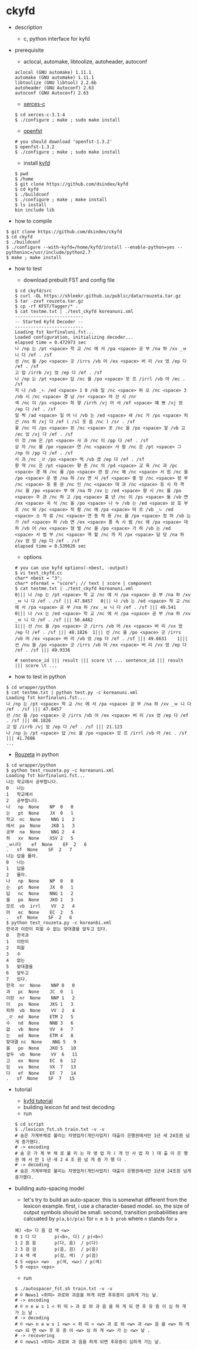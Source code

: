 ckyfd
===

- description
  - c, python interface for kyfd

- prerequisite
  - aclocal, automake, libtoolize, autoheader, autoconf
  ```
  aclocal (GNU automake) 1.11.1
  automake (GNU automake) 1.11.1
  libtoolize (GNU libtool) 2.2.6b 
  autoheader (GNU Autoconf) 2.63
  autoconf (GNU Autoconf) 2.63
  ```
  - [xerces-c](http://xerces.apache.org/xerces-c/download.cgi)
  ```
  $ cd xerces-c-3.1.4
  $ ./configure ; make ; sudo make install
  ```
  - [openfst](http://www.openfst.org/twiki/bin/view/FST/WebHome)
  ```
  # you should download 'openfst-1.3.2' 
  $ openfst-1.3.2
  $ ./configure ; make ; sudo make install
  ```
  - install [kyfd](https://github.com/dsindex/kyfd)
  ```
  $ pwd
  $ /home
  $ git clone https://github.com/dsindex/kyfd
  $ cd kyfd
  $ ./buildconf
  $ ./configure ; make ; make install
  $ ls install
  bin include lib
  ```

- how to compile
```
$ git clone https://github.com/dsindex/ckyfd
$ cd ckyfd
$ ./buildconf
$ ./configure --with-kyfd=/home/kyfd/install --enable-python=yes --pythoninc=/usr/include/python2.7
$ make ; make install
```

- how to test
  - download prebuilt FST and config file
  ```
  $ cd ckyfd/src
  $ curl -OL https://shleekr.github.io/public/data/rouzeta.tar.gz
  $ tar -zxvf rouzeta.tar.gz
  $ cp -rf KFST/Tagger/* .
  $ cat testme.txt | ./test_ckyfd koreanuni.xml
  --------------------------
  -- Started Kyfd Decoder --
  --------------------------
  Loading fst korfinaluni.fst...
  Loaded configuration, initializing decoder...
  elapsed time = 0.472973 sec
  나 /np 는 /pt <space> 학 교 /nc 에 서 /pa <space> 공 부 /na 하 /xv _ㅂ 니 다 /ef . /sf
  선 /nc 을 /po <space> 긋 /irrs /vb 어 /ex <space> 버 리 /vx 었 /ep 다 /ef . /sf
  고 맙 /irrb /vj 었 /ep 다 /ef . /sf
  나 /np 는 /pt <space> 답 /nc 을 /po <space> 모 르 /irrl /vb 아 /ec . /sf
  지 나 /vb _ㄴ /ed <space> 1 8 /nb 일 /nc <space> 하 오 /nc <space> 3 /nb 시 /nc <space> 경 남 /nr <space> 마 산 시 /nr
  색 /nc 이 /ps <space> 하 얗 /irrh /vj 어 서 /ef <space> 예 쁘 /vj 었 /ep 다 /ef . /sf
  일 찍 /ad <space> 일 어 나 /vb 는 /ed <space> 새 /nc 가 /ps <space> 피 곤 /ns 하 /xj 다 /ef ( /sl 웃 음 /nc ) /sr . /sf
  꽃 /nc 이 /ps <space> 핀 /nc <space> 곳 /nc 을 /po <space> 알 /vb 고 /ec 있 /vj 다 /ef . /sf
  이 것 /nm 은 /pt <space> 사 과 /nc 이 /pp 다 /ef . /sf
  상 자 /nc 를 /po <space> 연 /nc <space> 사 람 /nc 은 /pt <space> 그 /np 이 /pp 다 /ef . /sf
  사 과 /nc _ㄹ /po <space> 먹 /vb 겠 /ep 다 /ef . /sf
  향 약 /nc 은 /pt <space> 향 촌 /nc 의 /pd <space> 교 육 /nc 과 /pc <space> 경 제 /nc 를 /po <space> 관 장 /nc 해 /nc <space> 서 원 /nc 을 /po <space> 운 영 /na 하 /xv 면 서 /ef <space> 중 앙 /nc <space> 정 부 /nc <space> 등 용 문 /nc 인 /nc <space> 대 과 /nc <space> 응 시 자 격 /nc 을 /po <space> 부 여 /na 하 /xv 는 /ed <space> 향 시 /nc 를 /po <space> 주 관 /nc 하 고 /pq <space> 흉 년 /nc 이 /ps <space> 들 /vb 면 /ex <space> 곡 식 /nc 을 /po <space> 나 누 /vb 는 /ed <space> 상 호 부 조 /nc 와 /pc <space> 작 황 /nc 에 /pa <space> 따 르 /vb _ㄴ /ed <space> 소 작 료 /nc <space> 연 동 적 용 /nc 을 /po <space> 정 하 /vb 는 가 /ef <space> 하 /vb 면 /ex <space> 풍 속 사 범 /nc 에 /pa <space> 대 하 /vb 어 /ex <space> 형 벌 /nc 을 /po <space> 가 하 /vb 는 /ed <space> 사 법 부 /nc <space> 역 할 /nc 까 지 /px <space> 담 당 /na 하 /xv 었 었 /ep 다 /ef . /sf
  elapsed time = 0.539626 sec
  ```
  - options
  ```
  # you can use kyfd options(-nbest, -output)
  $ vi test_ckyfd.cc
  char* nbest = "3";
  char* oformat = "score"; // text | score | component
  $ cat testme.txt | ./test_ckyfd koreanuni.xml
  0||| 나 /np 는 /pt <space> 학 교 /nc 에 서 /pa <space> 공 부 /na 하 /xv _ㅂ 니 다 /ef . /sf ||| 47.8457	0||| 나 /vb 는 /ed <space> 학 교 /nc 에 서 /pa <space> 공 부 /na 하 /xv _ㅂ 니 다 /ef . /sf ||| 49.541	0||| 나 /vx 는 /ed <space> 학 교 /nc 에 서 /pa <space> 공 부 /na 하 /xv _ㅂ 니 다 /ef . /sf ||| 50.4482
  1||| 선 /nc 을 /po <space> 긋 /irrs /vb 어 /ex <space> 버 리 /vx 었 /ep 다 /ef . /sf ||| 48.1826	1||| 선 /nc 을 /po <space> 긋 /irrs /vb 어 /ex <space> 버 리 /vb 었 /ep 다 /ef . /sf ||| 49.6631	1||| 선 /nu 을 /po <space> 긋 /irrs /vb 어 /ex <space> 버 리 /vx 었 /ep 다 /ef . /sf ||| 49.9336

  # sentence_id ||| result ||| score \t ... sentence_id ||| result ||| score \t ...
  ```

- how to test in python
```
$ cd wrapper/python
$ cat testme.txt | python test.py -c koreanuni.xml
Loading fst korfinaluni.fst...
나 /np 는 /pt <space> 학 교 /nc 에 서 /pa <space> 공 부 /na 하 /xv _ㅂ 니 다 /ef . /sf ||| 47.8457
선 /nc 을 /po <space> 긋 /irrs /vb 어 /ex <space> 버 리 /vx 었 /ep 다 /ef . /sf ||| 48.1826
고 맙 /irrb /vj 었 /ep 다 /ef . /sf ||| 21.123
나 /np 는 /pt <space> 답 /nc 을 /po <space> 모 르 /irrl /vb 아 /ec . /sf ||| 41.7686
...
```

- [Rouzeta](https://shleekr.github.io/) in python
```
$ cd wrapper/python
$ python test_rouzeta.py -c koreanuni.xml
Loading fst korfinaluni.fst...
나는 학교에서 공부합니다.
0	나는
1	학교에서
2	공부합니다.
나	np	None	NP	0	0
는	pt	None	JX	0	1
학교	nc	None	NNG	1	2
에서	pa	None	JKB	1	3
공부	na	None	NNG	2	4
하	xv	None	XSV	2	5
_ㅂ니다	ef	None	EF	2	6
.	sf	None	SF	2	7
나는 답을 몰라.
0	나는
1	답을
2	몰라.
나	np	None	NP	0	0
는	pt	None	JX	0	1
답	nc	None	NNG	1	2
을	po	None	JKO	1	3
모르	vb	irrl	VV	2	4
아	ec	None	EC	2	5
.	sf	None	SF	2	6
$ python test_rouzeta.py -c koreanbi.xml
한국과 이란이 피할 수 없는 맞대결을 앞두고 있다.
0	한국과
1	이란이
2	피할
3	수
4	없는
5	맞대결을
6	앞두고
7	있다.
한국	nr	None	NNP	0	0
과	pc	None	JC	0	1
이란	nr	None	NNP	1	2
이	ps	None	JKS	1	3
피하	vb	None	VV	2	4
_ㄹ	ed	None	ETM	2	5
수	nd	None	NNB	3	6
없	vb	None	VV	4	7
는	ed	None	ETM	4	8
맞대결	nc	None	NNG	5	9
을	po	None	JKO	5	10
앞두	vb	None	VV	6	11
고	ex	None	EC	6	12
있	vx	None	VX	7	13
다	ef	None	EF	7	14
.	sf	None	SF	7	15
```

- tutorial
  - [kyfd tutorial](http://www.phontron.com/kyfd/tut1/)
  - building lexicon fst and test decoding
  - run
  ```
  $ cd script
  $ ./lexicon_fst.sh train.txt -v -v
  # 숨은 가계부채로 불리는 자영업자(개인사업자) 대출이 은행권에서만 1년 새 24조원 넘게 증가했다.
  # -> encoding
  # 숨 은 가 계 부 채 로 불 리 는 자 영 업 자 ( 개 인 사 업 자 ) 대 출 이 은 행 권 에 서 만 1 년 새 2 4 조 원 넘 게 증 가 했 다 .
  # -> decoding
  # 숨은 가계부채로 불리는 자영업자(개인사업자) 대출이 은행권에서만 1년새 24조원 넘게 증가했다.
  ```

- building auto-spacing model
  - let's try to build an auto-spacer. this is somewhat different from the lexicon example. first, i use a character-based model. so, the size of output symbols should be small. second, transition probabilities are calcuated by `p(a,b)/p(a)` for `n m b b prob` where `n` stands for `a`
  ```
  예) <b> 다 음 검 색 <w>
  0 1 다 다       p(<b>, 다) / p(<b>)
  1 2 음 음       p(다, 음)  / p(다)
  2 3 검 검       p(음, 검)  / p(음)
  3 4 색 색       p(검, 색)  / p(검)
  4 5 <eps> <w>   p(색, <w>) / p(색)
  5 0 <eps> <eps>
  ```
  - run
  ```
  $ ./autospacer_fst.sh train.txt -v -v
  # © News1 <쥐띠> 과로와 과음을 하게 되면 후유증이 심하게 가는 날.
  # -> encoding
  # © n e w s 1 < 쥐 띠 > 과 로 와 과 음 을 하 게 되 면 후 유 증 이 심 하 게 가 는 날 .
  # -> decoding
  # © <w> n e w s 1 <w> < 쥐 띠 > <w> 과 로 와 <w> 과 <w> 음 을 <w> 하 게 <w> 되 면 <w> 후 유 증 이 <w> 심 하 게 <w> 가 는 <w> 날 .
  # -> recovering
  # © news1 <쥐띠> 과로와 과 음을 하게 되면 후유증이 심하게 가는 날.
  ```

